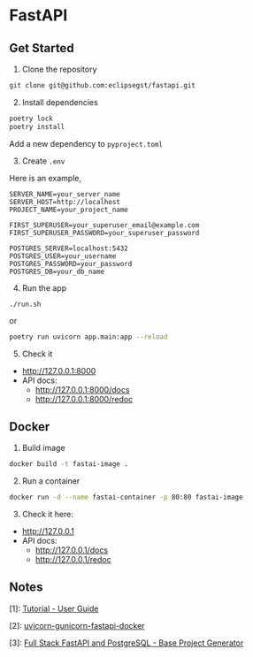# FastAPI

## Get Started
1. Clone the repository
```bash
git clone git@github.com:eclipsegst/fastapi.git
```

2. Install dependencies
```bash
poetry lock
poetry install
```
Add a new dependency to `pyproject.toml`

3. Create `.env`

Here is an example,
```
SERVER_NAME=your_server_name
SERVER_HOST=http://localhost
PROJECT_NAME=your_project_name

FIRST_SUPERUSER=your_superuser_email@example.com
FIRST_SUPERUSER_PASSWORD=your_superuser_password

POSTGRES_SERVER=localhost:5432
POSTGRES_USER=your_username
POSTGRES_PASSWORD=your_password
POSTGRES_DB=your_db_name
```

4. Run the app
```
./run.sh
```
or
```bash
poetry run uvicorn app.main:app --reload
```
5. Check it
- http://127.0.0.1:8000
- API docs: 
  - http://127.0.0.1:8000/docs
  - http://127.0.0.1:8000/redoc

## Docker

1. Build image
```bash
docker build -t fastai-image .
```
2. Run a container

```bash
docker run -d --name fastai-container -p 80:80 fastai-image
```
3. Check it here: 
  - http://127.0.0.1
  - API docs: 
    - http://127.0.0.1/docs
    - http://127.0.0.1/redoc

## Notes
[1]: [Tutorial - User Guide](https://fastapi.tiangolo.com/tutorial/)

[2]: [uvicorn-gunicorn-fastapi-docker ](https://github.com/tiangolo/uvicorn-gunicorn-fastapi-docker/tree/master#quick-start)

[3]: [Full Stack FastAPI and PostgreSQL - Base Project Generator](https://github.com/tiangolo/full-stack-fastapi-postgresql/tree/master)
